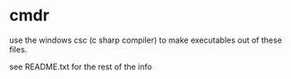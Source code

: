 # cmdr
use the windows csc (c sharp compiler) to make executables out of these files.

see README.txt for the rest of the info

